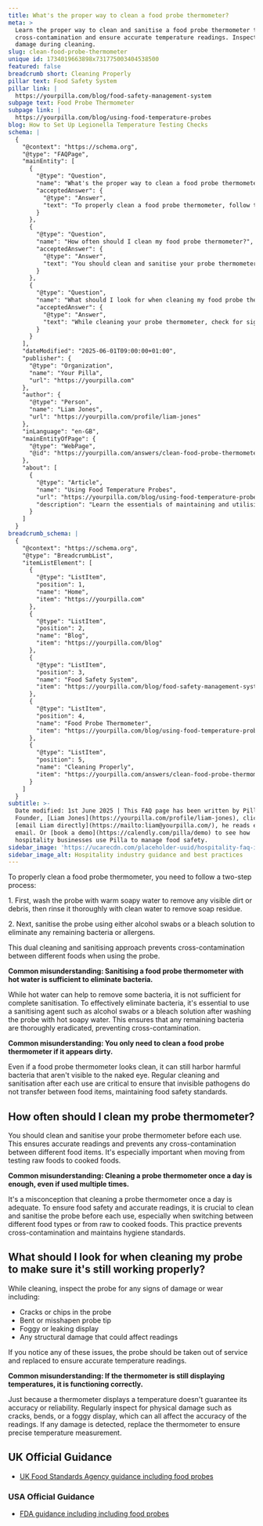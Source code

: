 ```yaml
---
title: What's the proper way to clean a food probe thermometer?
meta: >
  Learn the proper way to clean and sanitise a food probe thermometer to prevent
  cross-contamination and ensure accurate temperature readings. Inspect for
  damage during cleaning.
slug: clean-food-probe-thermometer
unique id: 1734019663898x731775003404538500
featured: false
breadcrumb short: Cleaning Properly
pillar text: Food Safety System
pillar link: |
  https://yourpilla.com/blog/food-safety-management-system
subpage text: Food Probe Thermometer
subpage link: |
  https://yourpilla.com/blog/using-food-temperature-probes
blog: How to Set Up Legionella Temperature Testing Checks
schema: |
  {
    "@context": "https://schema.org",
    "@type": "FAQPage",
    "mainEntity": [
      {
        "@type": "Question",
        "name": "What's the proper way to clean a food probe thermometer?",
        "acceptedAnswer": {
          "@type": "Answer",
          "text": "To properly clean a food probe thermometer, follow this two-step process: (1) Wash the probe with warm soapy water to remove any visible dirt or debris, then rinse with clean water to eliminate soap residue. (2) Sanitise the probe using alcohol swabs or a bleach solution to remove any remaining bacteria or allergens. This method ensures the thermometer is sufficiently cleaned and sanitised, preventing cross-contamination between different foods."
        }
      },
      {
        "@type": "Question",
        "name": "How often should I clean my food probe thermometer?",
        "acceptedAnswer": {
          "@type": "Answer",
          "text": "You should clean and sanitise your probe thermometer before each use to ensure accurate readings and avoid cross-contamination between different foods, particularly when transitioning from raw to cooked foods. This practice is essential for maintaining food safety and hygiene standards."
        }
      },
      {
        "@type": "Question",
        "name": "What should I look for when cleaning my food probe thermometer to make sure it's still working properly?",
        "acceptedAnswer": {
          "@type": "Answer",
          "text": "While cleaning your probe thermometer, check for signs of damage such as cracks, chips, bends, a foggy or leaking display, or any other structural damage that could impair its readings. If any issues are detected, replace the thermometer promptly to ensure it provides reliable and accurate temperature measurements."
        }
      }
    ],
    "dateModified": "2025-06-01T09:00:00+01:00",
    "publisher": {
      "@type": "Organization",
      "name": "Your Pilla",
      "url": "https://yourpilla.com"
    },
    "author": {
      "@type": "Person",
      "name": "Liam Jones",
      "url": "https://yourpilla.com/profile/liam-jones"
    },
    "inLanguage": "en-GB",
    "mainEntityOfPage": {
      "@type": "WebPage",
      "@id": "https://yourpilla.com/answers/clean-food-probe-thermometer"
    },
    "about": [
      {
        "@type": "Article",
        "name": "Using Food Temperature Probes",
        "url": "https://yourpilla.com/blog/using-food-temperature-probes",
        "description": "Learn the essentials of maintaining and utilising food probe thermometers effectively for food safety."
      }
    ]
  }
breadcrumb_schema: |
  {
    "@context": "https://schema.org",
    "@type": "BreadcrumbList",
    "itemListElement": [
      {
        "@type": "ListItem",
        "position": 1,
        "name": "Home",
        "item": "https://yourpilla.com"
      },
      {
        "@type": "ListItem",
        "position": 2,
        "name": "Blog",
        "item": "https://yourpilla.com/blog"
      },
      {
        "@type": "ListItem",
        "position": 3,
        "name": "Food Safety System",
        "item": "https://yourpilla.com/blog/food-safety-management-system"
      },
      {
        "@type": "ListItem",
        "position": 4,
        "name": "Food Probe Thermometer",
        "item": "https://yourpilla.com/blog/using-food-temperature-probes"
      },
      {
        "@type": "ListItem",
        "position": 5,
        "name": "Cleaning Properly",
        "item": "https://yourpilla.com/answers/clean-food-probe-thermometer"
      }
    ]
  }
subtitle: >-
  Date modified: 1st June 2025 | This FAQ page has been written by Pilla
  Founder, [Liam Jones](https://yourpilla.com/profile/liam-jones), click to
  [email Liam directly](https://mailto:liam@yourpilla.com/), he reads every
  email. Or [book a demo](https://calendly.com/pilla/demo) to see how
  hospitality businesses use Pilla to manage food safety.
sidebar_image: 'https://ucarecdn.com/placeholder-uuid/hospitality-faq-image.jpg'
sidebar_image_alt: Hospitality industry guidance and best practices
---
```

To properly clean a food probe thermometer, you need to follow a two-step process:

1\. First, wash the probe with warm soapy water to remove any visible dirt or debris, then rinse it thoroughly with clean water to remove soap residue.

2\. Next, sanitise the probe using either alcohol swabs or a bleach solution to eliminate any remaining bacteria or allergens.

This dual cleaning and sanitising approach prevents cross-contamination between different foods when using the probe.

**Common misunderstanding: Sanitising a food probe thermometer with hot water is sufficient to eliminate bacteria.**

While hot water can help to remove some bacteria, it is not sufficient for complete sanitisation. To effectively eliminate bacteria, it's essential to use a sanitising agent such as alcohol swabs or a bleach solution after washing the probe with hot soapy water. This ensures that any remaining bacteria are thoroughly eradicated, preventing cross-contamination.

**Common misunderstanding: You only need to clean a food probe thermometer if it appears dirty.**

Even if a food probe thermometer looks clean, it can still harbor harmful bacteria that aren't visible to the naked eye. Regular cleaning and sanitisation after each use are critical to ensure that invisible pathogens do not transfer between food items, maintaining food safety standards.

## How often should I clean my probe thermometer?

You should clean and sanitise your probe thermometer before each use. This ensures accurate readings and prevents any cross-contamination between different food items. It's especially important when moving from testing raw foods to cooked foods.

**Common misunderstanding: Cleaning a probe thermometer once a day is enough, even if used multiple times.**

It's a misconception that cleaning a probe thermometer once a day is adequate. To ensure food safety and accurate readings, it is crucial to clean and sanitise the probe before each use, especially when switching between different food types or from raw to cooked foods. This practice prevents cross-contamination and maintains hygiene standards.

## What should I look for when cleaning my probe to make sure it's still working properly?

While cleaning, inspect the probe for any signs of damage or wear including:

-   Cracks or chips in the probe
-   Bent or misshapen probe tip
-   Foggy or leaking display
-   Any structural damage that could affect readings

If you notice any of these issues, the probe should be taken out of service and replaced to ensure accurate temperature readings.

**Common misunderstanding: If the thermometer is still displaying temperatures, it is functioning correctly.**

Just because a thermometer displays a temperature doesn't guarantee its accuracy or reliability. Regularly inspect for physical damage such as cracks, bends, or a foggy display, which can all affect the accuracy of the readings. If any damage is detected, replace the thermometer to ensure precise temperature measurement.

## UK Official Guidance

-   [UK Food Standards Agency guidance including food probes](https://www.food.gov.uk/safety-hygiene/cooking-your-food)

### USA Official Guidance

-   [FDA guidance including including food probes](https://www.fda.gov/food/buy-store-serve-safe-food/refrigerator-thermometers-cold-facts-about-food-safety?utm_source=chatgpt.com)
